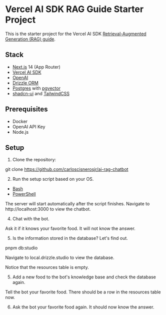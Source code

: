 # Vercel AI SDK RAG Guide Starter Project

This is the starter project for the Vercel AI SDK [Retrieval-Augmented Generation (RAG) guide](https://sdk.vercel.ai/docs/guides/rag-chatbot).

## Stack

- [Next.js](https://nextjs.org) 14 (App Router)
- [Vercel AI SDK](https://sdk.vercel.ai/docs)
- [OpenAI](https://openai.com)
- [Drizzle ORM](https://orm.drizzle.team)
- [Postgres](https://www.postgresql.org/) with [pgvector](https://github.com/pgvector/pgvector)
- [shadcn-ui](https://ui.shadcn.com) and [TailwindCSS](https://tailwindcss.com)

## Prerequisites

- Docker
- OpenAI API Key
- Node.js

## Setup

1. Clone the repository:

git clone https://github.com/carloscisnerosjr/ai-rag-chatbot

2. Run the setup script based on your OS. 

- [Bash](./scripts/setup.sh)
- [PowerShell](./scripts/setup.ps1)

The server will start automatically after the script finishes. Navigate to http://localhost:3000 to view the chatbot.

4. Chat with the bot. 

Ask it if it knows your favorite food. It will not know the answer.

5. Is the information stored in the database? Let's find out.

pnpm db:studio

Navigate to local.drizzle.studio to view the database.

Notice that the resources table is empty.

5. Add a new food to the bot's knowledge base and check the database again.

Tell the bot your favorite food. There should be a row in the resources table now.

6. Ask the bot your favorite food again. It should now know the answer.
